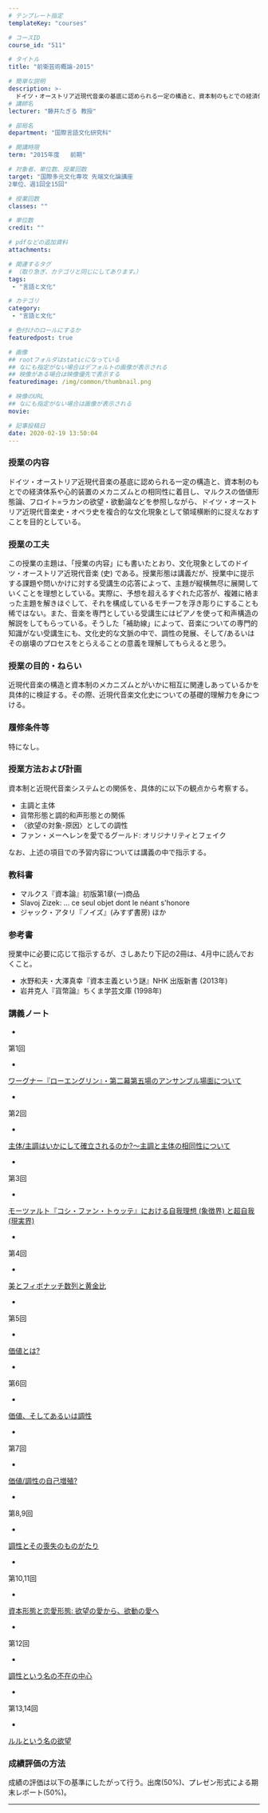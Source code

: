 ```yaml
---
# テンプレート指定
templateKey: "courses"

# コースID
course_id: "511"

# タイトル
title: "前衛芸術概論-2015"

# 簡単な説明
description: >-
  ドイツ・オーストリア近現代音楽の基底に認められる一定の構造と、資本制のもとでの経済体系や心的装置のメカニズムとの相同性に着目し、マルクスの価値形態論、フロイト=ラカンの欲望・欲動論などを参照しながら、ドイツ・オーストリア近現代音楽史・オペラ史を複合的な文化現象として領域横断的に捉えなおすことを目的としている。 ...
# 講師名
lecturer: "藤井たぎる 教授"

# 部局名
department: "国際言語文化研究科"

# 開講時限
term: "2015年度	前期"

# 対象者、単位数、授業回数
target: "国際多元文化専攻 先端文化論講座
2単位、週1回全15回"

# 授業回数
classes: ""

# 単位数
credit: ""

# pdfなどの追加資料
attachments:

# 関連するタグ
# （取り急ぎ、カテゴリと同じにしてあります。）
tags:
 - "言語と文化"

# カテゴリ
category:
 - "言語と文化"

# 色付けのロールにするか
featuredpost: true

# 画像
## rootフォルダはstaticになっている
## なにも指定がない場合はデフォルトの画像が表示される
## 映像がある場合は映像優先で表示する
featuredimage: /img/common/thumbnail.png

# 映像のURL
## なにも指定がない場合は画像が表示される
movie: 

# 記事投稿日
date: 2020-02-19 13:50:04
---
```


### 授業の内容

ドイツ・オーストリア近現代音楽の基底に認められる一定の構造と、資本制のもとでの経済体系や心的装置のメカニズムとの相同性に着目し、マルクスの価値形態論、フロイト=ラカンの欲望・欲動論などを参照しながら、ドイツ・オーストリア近現代音楽史・オペラ史を複合的な文化現象として領域横断的に捉えなおすことを目的としている。


### 授業の工夫

この授業の主題は、「授業の内容」にも書いたとおり、文化現象としてのドイツ・オーストリア近現代音楽 (史) である。授業形態は講義だが、授業中に提示する課題や問いかけに対する受講生の応答によって、主題が縦横無尽に展開していくことを理想としている。実際に、予想を超えるすぐれた応答が、複雑に絡まった主題を解きほぐして、それを構成しているモチーフを浮き彫りにすることも稀ではない。また、音楽を専門としている受講生にはピアノを使って和声構造の解説をしてもらっている。そうした「補助線」によって、音楽についての専門的知識がない受講生にも、文化史的な文脈の中で、調性の発展、そして/あるいはその崩壊のプロセスをとらえることの意義を理解してもらえると思う。





### 授業の目的・ねらい

近現代音楽の構造と資本制のメカニズムとがいかに相互に関連しあっているかを具体的に検証する。その際、近現代音楽文化史についての基礎的理解力を身につける。

### 履修条件等

特になし。

### 授業方法および計画

資本制と近現代音楽システムとの関係を、具体的に以下の観点から考察する。

* 主調と主体
* 貨幣形態と調的和声形態との関係
* 〈欲望の対象-原因〉としての調性
* ファン・メーヘレンを愛でるグールド: オリジナリティとフェイク

なお、上述の項目での予習内容については講義の中で指示する。

### 教科書

* マルクス『資本論』初版第1章(一)商品
* Slavoj Zizek: ... ce seul objet dont le néant s'honore
* ジャック・アタリ『ノイズ』(みすず書房) ほか

### 参考書

授業中に必要に応じて指示するが、さしあたり下記の2冊は、4月中に読んでおくこと。

* 水野和夫・大澤真幸『資本主義という謎』NHK 出版新書 (2013年)
* 岩井克人『貨幣論』ちくま学芸文庫 (1998年)





### 講義ノート


-
第1回


-
[ワーグナー『ローエングリン』・第二幕第五場のアンサンブル場面について](http://ocw.nagoya-u.jp/files/511/lecture1.pdf) 



-
第2回


-
[主体/主調はいかにして確立されるのか?～主調と主体の相同性について](http://ocw.nagoya-u.jp/files/511/lecture2.pdf) 



-
第3回


-
[モーツァルト『コシ・ファン・トゥッテ』における自我理想 (象徴界) と超自我 (現実界)](http://ocw.nagoya-u.jp/files/511/lecture3.pdf) 



-
第4回


-
[美とフィボナッチ数列と黄金比](http://ocw.nagoya-u.jp/files/511/lecture4.pdf) 



-
第5回


-
[価値とは?](http://ocw.nagoya-u.jp/files/511/lecture5.pdf) 



-
第6回


-
[価値、そしてあるいは調性](http://ocw.nagoya-u.jp/files/511/lecture6.pdf) 



-
第7回


-
[価値/調性の自己増殖?](http://ocw.nagoya-u.jp/files/511/lecture7.pdf) 



-
第8,9回


-
[調性とその喪失のものがたり](http://ocw.nagoya-u.jp/files/511/lecture8+9.pdf) 



-
第10,11回


-
[資本形態と恋愛形態: 欲望の愛から、欲動の愛へ](http://ocw.nagoya-u.jp/files/511/lecture10+11.pdf) 



-
第12回


-
[調性という名の不在の中心](http://ocw.nagoya-u.jp/files/511/lecture12.pdf) 



-
第13,14回


-
[ルルという名の欲望](http://ocw.nagoya-u.jp/files/511/lecture13+14.pdf) 








### 成績評価の方法

成績の評価は以下の基準にしたがって行う。出席(50%)、プレゼン形式による期末レポート(50%)。



-----